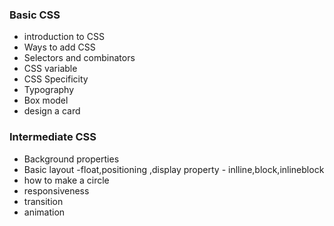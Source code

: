 ### Basic CSS
 - introduction to CSS
 - Ways to add CSS
 - Selectors and combinators
 - CSS variable
 - CSS Specificity
 - Typography
 - Box model
 - design a card
 ### Intermediate CSS
 - Background properties
 - Basic layout -float,positioning ,display property - inlline,block,inlineblock
 - how to make a circle
 - responsiveness
 - transition
 - animation

